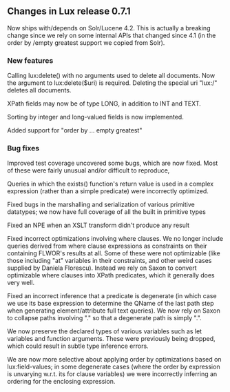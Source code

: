 ## Changes in Lux release 0.7.1

Now ships with/depends on Solr/Lucene 4.2.  This is actually a breaking change since we rely on some internal APIs
that changed since 4.1 (in the order by /empty greatest support we copied from Solr).

### New features

Calling lux:delete() with no arguments used to delete all documents.
Now the argument to lux:delete($uri) is required. Deleting the special uri "lux:/" deletes all documents.

XPath fields may now be of type LONG, in addition to INT and TEXT.

Sorting by integer and long-valued fields is now implemented.

Added support for "order by ... empty greatest"

### Bug fixes

Improved test coverage uncovered some bugs, which are now fixed.  Most of these were fairly unusual and/or difficult to reproduce,

Queries in which the exists() function's return value is used in a complex expression (rather than a simple predicate)
were incorrectly optimized.

Fixed bugs in the marshalling and serialization of various primitive datatypes; we now have full coverage of all the built in primitive types

Fixed an NPE when an XSLT transform didn't produce any result

Fixed incorrect optimizations involving where clauses. We no longer include queries derived from where 
clause expressions as constraints on their containing FLWOR's results at all.  Some of these were not 
optimizable (like those including "at" variables in their constraints, and other weird cases supplied
by Daniela Florescu). Instead we rely on Saxon to convert optimizable where clauses into XPath predicates,
which it generally does very well.

Fixed an incorrect inference that a predicate is degenerate (in which case we use its base expression to determine
the QName of the last path step when generating element/attribute full text queries).
We now rely on Saxon to collapse paths involving "." so that a degenerate path is simply ".".

We now preserve the declared types of various variables such as let variables and function arguments.  These were
previously being dropped, which could result in subtle type inference errors.

We are now more selective about applying order by optimizations based on lux:field-values; in some degenerate cases
(where the order by expression is unvarying w.r.t. its for clause variables) we were
incorrectly inferring an ordering for the enclosing expression.

